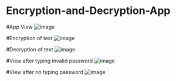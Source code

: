 # Encryption-and-Decryption-App

#App View
![image](https://github.com/user-attachments/assets/cca32dbc-2c2f-44c0-acf2-662227fd8e47)

#Encryption of text
![image](https://github.com/user-attachments/assets/5a433502-4457-4b77-9550-d1e3485147d3)

#Decryption of text
![image](https://github.com/user-attachments/assets/ed99bb33-c8a3-46bf-8bd3-184fd339cbbc)

#View after typing invalid password
![image](https://github.com/user-attachments/assets/1b7be691-bb0d-4b15-a3d4-15e23e3b76a2)

#View after no typing password
![image](https://github.com/user-attachments/assets/b68680d7-4239-40ee-a0eb-7be04257e1a5)



